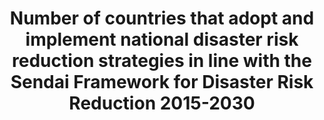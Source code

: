---
permalink: /13-1-2/
sdg_goal: 13
layout: indicator
indicator: 13.1.2
indicator_variable: null
graph: null
graph_type_description: null
title: >-
  Number  of  countries  that  adopt  and  implement  national  disaster  risk  reduction  strategies  in  line  with  the  Sendai  Framework  for  Disaster  Risk  Reduction  2015-2030
graph_status_notes: redline
variable_description: null
variable_notes: null
un_designated_tier: '2'
un_custodial_agency: 'UNISDR  (Partnering  Agencies:  UN  Habitat,  UNEP)'
target_id: '13.1'
has_metadata: true
goal_meta_link: 'http://unstats.un.org/sdgs/files/metadata-compilation/Metadata-Goal-13.pdf'
goal_meta_link_page: 6
indicator_name: >-
  Number  of  countries  that  adopt  and  implement  national  disaster  risk  reduction  strategies  in  line  with  the  Sendai  Framework  for  Disaster  Risk  Reduction  2015-2030
target: >-
  Strengthen  resilience  and  adaptive  capacity  to  climate-related  hazards  and  natural  disasters  in  all  countries.
indicator_definition: "Death:  The  number  of  people  who  died  during  the  disaster,  or  directly  after,  as  a  direct  result  of  the  hazardous  event  Missing:  The  number  of  people  whose  whereabouts  is  unknown  since  the  hazardous  event.  It  includes  pe"
method_of_computation: >-
  Summation  of  data  on  related  indicators  from  national  disaster  loss  databases.  Make  the  sum  a  relative  figure  by  using  global  population  data  (World  Bank  or  UN  Statistics  information).  Relativity  is  important  because  population  growth  (expected  to  be  9  billion  in  2050)  may  translate  into  increased  hazard  exposure  of  population.  The  Expert  Group  recommends  not  using  the  indicators  related  with  the  people  whose  houses  were  damaged/destroyed  in  the  computation.  UNISDR  and  IRDR  groups  recommend  using  them  as  they  can  be  estimated  from  widely  available  and  verifiable  data  and  reflect  vulnerability  and  livelihood  issues.  Data  on  housing  damage  and  destroyed  is  essential  for  economic  loss,  so  using  these  indicators  would  not  impose  additional  data  collection  burden.  Double-counting:  From  practical  perspective,  double  counting  of  affected  people  is  unavoidable  (for  example,  injured  and  relocated)  in  many  countries.  Minimum  double  counting  is  summing  "number  of  injured"  and  Number  of  people  whose  housings  were  damaged  or  destroyed.  Relocated  is  sub-set  of  number  of  people  whose  housings  were  destroyed.  The  data  can  be  disaggregated  by  hazard  type.  When  applied  to  proposed  target  13.1  and  15.3,  hydrological,  meteorological  and  climatological  and  indirectly  biological  disasters  are  monitored.
source_title: null
source_notes: null
published: true
comments_and_limitations: Under  review.  
rationale_interpretation: >-
  Cities  around  the  world,  as  well  as  rural  populations,  witness  growing  disaster  risks.  Impacts  of  climate  change  on  sustainable  development  are  observed  through  both  slow-onset  events  (e.g.  sea  level  rise,  increasing  temperatures,  ocean  acidification,  glacial  retreat  and  related  impacts,  salinization,  land  and  forest  degradation,  loss  of  biodiversity  and  desertification)  and  extreme  weather  events.  Human  loss  can  be  measured  by  the  number  of  deaths,  missing,  injured  or  ill,  evacuated,  relocated,  people  whose  houses  were  damaged/destroyed  and  people  who  received  food  relief  aid  as  a  direct  result  of  the  hazardous  events.    Cities  are  some  of  the  most  vulnerable  areas  to  natural  disasters.  Unplanned  urban  development  (e.g.  informal  settlements,  overcrowding,  inadequate  infrastructures)  exacerbates  urban  vulnerability  to  climate  change  impacts  and  hydro-meteorological  and  geological  hazards.  Over  half  of  all  coastal  areas  are  urbanized  and  21  of  the  worlds  33  mega  cities  lie  in  coastal  flood  zones.  SIDS  and  coastal  regions  are  particularly  affected  by  sea  level  rise,  coastal  flooding  and  erosion,  and  extreme  events  (e.g.  tsunamis  and  storm  surges)  due  to  undermining  natural  protective  barriers,  low  levels  of  development  combined  with  rapid  population  growth  in  low  lying  coastal  areas  and  inadequate  capacity  to  adapt.  Poor  urban  populations  must  often  resort  to  unsustainable  coping  strategies  and  mechanisms.    Large  numbers  of  people  remain  perilously  close  to  falling  into  poverty,  experiencing  shocks  that  they  are  unable  to  cope  with.  For  the  poor,  a  shock  of  even  a  relatively  short  duration  can  have  long  term  consequences.  Several  dimensions  of  poverty  are  closely  related  to  environment,  which  is  often  affected  by  natural  disasters.  The  poverty  reduction  agenda  could  include  well-designed  social  protection  scheme  to  help  protecting  the  poor  against  sudden  shocks  and  the  development  of  capacities  to  better  predict  and  prepare  for  such  shocks.  Better  management  of  natural  resources  can  themselves  strengthen  the  resilience  of  the  poor,  by  both  reducing  the  likelihood  of  natural  hazardous  events  and  offering  resources  to  help  cope  with  them.    Biodiversity  provides  ecosystem  resilience  and  contributes  to  the  ability  to  respond  to  unpredictable  global  changes  and  natural  disasters.  Healthy  ecosystems  act  as  buffers  against  natural  hazards,  providing  valuable  yet  underutilized  approaches  for  climate  change  adaptation,  enhancing  natural  resilience  and  reducing  the  vulnerability  of  people,  for  example  to  floods  and  the  effects  of  land  degradation.  These  ecosystem  services  improve  the  sustainability  and  economic  efficiency  of  built  infrastructure,  and  are  critical  for  sustainable  and  resilient  urban  areas.    This  indicator  will  track  human-related  loss.  The  disaster  loss  data  (particularly  mortality)  are  significantly  influenced  by  large-scale  catastrophic  event,  which  represent  important  outliers.  UNISDR  recommends  countries  to  report  the  data  by  event,  so  complementary  analysis  can  be  done  by  both  including  and  excluding  such  catastrophic  events.    The  indicator  will  build  bridge  between  SDGs  and  the  Sendai  Framework  for  Disaster  Risk  Reduction  because  the  reduction  of  human  related  loss  is  included  in  the  Sendai  Framework  global  targets  and  will  also  be  monitored  under  the  Sendai  Framework  Monitoring  Mechanism.  (mainly  based  on  TST  Issue  Brief  2,  5,  20  and  23-26)
---
